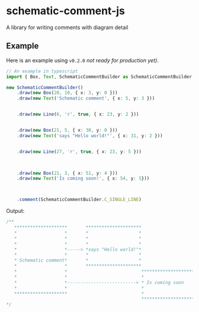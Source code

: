 <!--
 Copyright (c) 2022 Dalitso Sakala
 
 This software is released under the MIT License.
 https://opensource.org/licenses/MIT
-->

# schematic-comment-js

A library for writing comments with diagram detail


## Example
Here is an example using `v0.2.0` *not ready for production yet)*.
```ts 
// An example in typescript
import { Box, Text, SchematicCommentBuilder as SchematicCommentBuilder, Line } from '../index'

new SchematicCommentBuilder()
    .draw(new Box(20, 10, { x: 3, y: 0 }))
    .draw(new Text('Schematic comment', { x: 5, y: 3 }))


    .draw(new Line(6, 'r', true, { x: 23, y: 2 }))


    .draw(new Box(21, 5, { x: 30, y: 0 }))
    .draw(new Text('says "Hello world!"', { x: 31, y: 2 }))


    .draw(new Line(27, 'r', true, { x: 23, y: 5 }))


    
    .draw(new Box(21, 3, { x: 51, y: 4 }))
    .draw(new Text('Is coming soon!', { x: 54, y: 5}))



    .comment(SchematicCommentBuilder.C_SINGLE_LINE)
```

Output:

```typescript
/**
   ********************       *********************
   *                  *       *                   *
   *                  *       *                   *
   *                  *       *                   *
   *                  *-----> *says "Hello world!"*
   *                  *       *                   *
   * Schematic comment*       *                   *
   *                  *       *********************
   *                  *                            *********************
   *                  *                            *                   *
   *                  *--------------------------> * Is coming soon    *
   *                  *                            *                   *
   ********************                            *                   *
                                                   *********************
*/

```